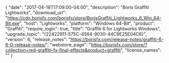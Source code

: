 {
  "date": "2017-04-18T17:09:00-04:00",
  "description": "Boris Graffiti Lightworks",
  "download_url": "https://cdn.borisfx.com/borisfx/store/BorisGraffiti_Lightworks_6_Win_64-Bit.exe",
  "host": "Lightworks",
  "platform": "Windows 64-Bit",
  "product": "Graffiti",
  "require_login": true,
  "title": "Graffiti 6 for Lightworks Windows",
  "upgrade_topic": "{22422911-575C-4564-9030-44C9E25E04C6}",
  "version": 6,
  "release_notes": "https://borisfx.com/release-notes/graffiti-6-6-0-release-notes/",
  "webstore_page": "https://borisfx.com/store/?collection=red-graffiti-fx-final-effects&product=graffiti",
  "license_names": ""
}
